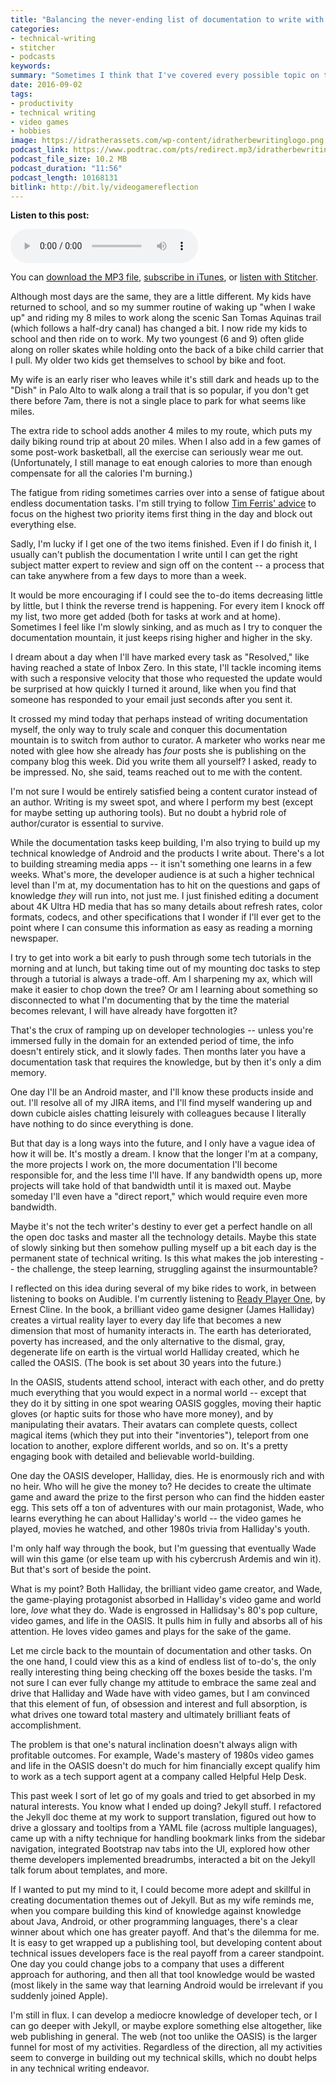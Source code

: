 ```yaml
---
title: "Balancing the never-ending list of documentation to write with your natural interests and passions"
categories:
- technical-writing
- stitcher
- podcasts
keywords: 
summary: "Sometimes I think that I've covered every possible topic on this blog that is possible to write about, and my muse becomes silent for a while. But then I remember the purpose of the blog -- to be a web-based log, or journal -- and I realize that the only reason I wouldn't have anything to write about is if I stopped having experiences, stopped reflecting on those experiences, and ultimately became a zombie. That zombie state is the death of any career. "
date: 2016-09-02
tags:
- productivity
- technical writing
- video games
- hobbies
image: https://idratherassets.com/wp-content/idratherbewritinglogo.png
podcast_link: https://www.podtrac.com/pts/redirect.mp3/idratherbewritingmedia.com/podcasts/videogamereflection.mp3
podcast_file_size: 10.2 MB
podcast_duration: "11:56"
podcast_length: 10168131 
bitlink: http://bit.ly/videogamereflection
---
```


<div class="audioControls">
<p><b>Listen to this post:</b></p>
<p><audio controls="controls"><source src="https://www.podtrac.com/pts/redirect.mp3/idratherbewritingmedia.com/podcasts/videogamereflection.mp3" type="audio/mpeg" /></audio></p>

<p>You can <a href="https://www.podtrac.com/pts/redirect.mp3/idratherbewritingmedia.com/podcasts/videogamereflection.mp3" alt="The complexities of translation and the need for dynamic systems in the build process">download the MP3 file</a>, <a href="https://itunes.apple.com/us/podcast/id-rather-be-writing-podcast/id277365275">subscribe in iTunes</a>, or <a href="http://www.stitcher.com/podcast/id-rather-be-writing-technical-writing-podcast"> listen with Stitcher</a>.</p>
</div>

Although most days are the same, they are a little different. My kids have returned to school, and so my summer routine of waking up "when I wake up" and riding my 8 miles to work along the scenic San Tomas Aquinas trail (which follows a half-dry canal) has changed a bit. I now ride my kids to school and then ride on to work. My two youngest (6 and 9) often glide along on roller skates while holding onto the back of a bike child carrier that I pull. My older two kids get themselves to school by bike and foot. 

My wife is an early riser who leaves while it's still dark and heads up to the "Dish" in Palo Alto to walk along a trail that is so popular, if you don't get there before  7am, there is not a single place to park for what seems like miles.

The extra ride to school adds another 4 miles to my route, which puts my daily biking round trip at about 20 miles. When I also add in a few games of some post-work basketball, all the exercise can seriously wear me out. (Unfortunately, I still manage to eat enough calories to more than enough compensate for all the calories I'm burning.)

The fatigue from riding sometimes carries over into a sense of fatigue about endless documentation tasks. I'm still trying to follow [Tim Ferris' advice](https://idratherbewriting.com/2016/07/20/apply-80-20-rule-to-project-management-tech-comm/) to focus on the highest two priority items first thing in the day and block out everything else.

Sadly, I'm lucky if I get one of the two items finished. Even if I do finish it, I usually can't publish the documentation I write until I can get the right subject matter expert to review and sign off on the content -- a process that can take anywhere from a few days to more than a week. 

It would be more encouraging if I could see the to-do items decreasing little by little, but I think the reverse trend is happening. For every item I knock off my list, two more get added (both for tasks at work and at home). Sometimes I feel like I'm slowly sinking, and as much as I try to conquer the documentation mountain, it just keeps rising higher and higher in the sky.

I dream about a day when I'll have marked every task as "Resolved," like having reached a state of Inbox Zero. In this state, I'll tackle incoming items with such a responsive velocity that those who requested the update would be surprised at how quickly I turned it around, like when you find that someone has responded to your email just seconds after you sent it.

It crossed my mind today that perhaps instead of writing documentation myself, the only way to truly scale and conquer this documentation mountain is to switch from author to curator. A marketer who works near me noted with glee how she already has *four* posts she is publishing on the company blog this week. Did you write them all yourself? I asked, ready to be impressed. No, she said, teams reached out to me with the content.

I'm not sure I would be entirely satisfied being a content curator instead of an author. Writing is my sweet spot, and where I perform my best (except for maybe setting up authoring tools). But no doubt a hybrid role of author/curator is essential to survive.
 
While the documentation tasks keep building, I'm also trying to build up my technical knowledge of Android and the products I write about. There's a lot to building streaming media apps -- it isn't something one learns in a few weeks. What's more, the developer audience is at such a higher technical level than I'm at, my documentation has to hit on the questions and gaps of knowledge *they* will run into, not just me. I just finished editing a document about 4K Ultra HD media that has so many details about refresh rates, color formats, codecs, and other specifications that I wonder if I'll ever get to the point where I can consume this information as easy as reading a morning newspaper.
 
I try to get into work a bit early to push through some tech tutorials in the morning and at lunch, but taking time out of my mounting doc tasks to step through a tutorial is always a trade-off. Am I sharpening my ax, which will make it easier to chop down the tree? Or am I learning about something so disconnected to what I'm documenting that by the time the material becomes relevant, I will have already have forgotten it? 

That's the crux of ramping up on developer technologies -- unless you're immersed fully in the domain for an extended period of time, the info doesn't entirely stick, and it slowly fades. Then months later you have a documentation task that requires the knowledge, but by then it's only a dim memory.

One day I'll be an Android master, and I'll know these products inside and out. I'll resolve all of my JIRA items, and I'll find myself wandering up and down cubicle aisles chatting leisurely with colleagues because I literally have nothing to do since everything is done. 

But that day is a long ways into the future, and I only have a vague idea of how it will be. It's mostly a dream. I know that the longer I'm at a company, the more projects I work on, the more documentation I'll become responsible for, and the less time I'll have. If any bandwidth opens up, more projects will take hold of that bandwidth until it is maxed out. Maybe someday I'll  even have a "direct report," which would require even more bandwidth.

Maybe it's not the tech writer's destiny to ever get a perfect handle on all the open doc tasks and master all the technology details. Maybe this state of slowly sinking but then somehow pulling myself up a bit each day is the permanent state of technical writing. Is this what makes the job interesting -- the challenge, the steep learning, struggling against the insurmountable?

I reflected on this idea during several of my bike rides to work, in between listening to books on Audible. I'm currently listening to [Ready Player One](http://www.audible.com/pd/Sci-Fi-Fantasy/Ready-Player-One-Audiobook/B005FRGT44), by Ernest Cline. In the book, a brilliant video game designer (James Halliday) creates a virtual reality layer to every day life that becomes a new dimension that most of humanity interacts in. The earth has deteriorated, poverty has increased, and the only alternative to the dismal, gray, degenerate life on earth is the virtual world Halliday created, which he called the OASIS. (The book is set about 30 years into the future.) 

In the OASIS, students attend school, interact with each other, and do pretty much everything that you would expect in a normal world -- except that they do it by sitting in one spot wearing OASIS goggles, moving their haptic gloves (or haptic suits for those who have more money), and by manipulating their avatars. Their avatars can complete quests, collect magical items (which they put into their "inventories"), teleport from one location to another, explore different worlds, and so on. It's a pretty engaging book with detailed and believable world-building.

One day the OASIS developer, Halliday, dies. He is enormously rich and with no heir. Who will he give the money to? He decides to create the ultimate game and award the prize to the first person who can find the hidden easter egg. This sets off a ton of adventures with our main protagonist, Wade, who learns everything he can about Halliday's world -- the video games he played, movies he watched, and other 1980s trivia from Halliday's youth.

I'm only half way through the book, but I'm guessing that eventually Wade will win this game (or else team up with his cybercrush Ardemis and win it). But that's sort of beside the point. 

What is my point? Both Halliday, the brilliant video game creator, and Wade, the game-playing protagonist absorbed in Halliday's video game and world lore, *love* what they do. Wade is engrossed in Hallidsay's 80's pop culture, video games, and life in the OASIS. It pulls him in fully and absorbs all of his attention. He loves video games and plays for the sake of the game.

Let me circle back to the mountain of documentation and other tasks. On the one hand, I could view this as a kind of endless list of to-do's, the only really interesting thing being checking off the boxes beside the tasks. I'm not sure I can ever fully change my attitude to embrace the same zeal and drive that Halliday and Wade have with video games, but I am convinced that this element of fun, of obsession and interest and full absorption, is what drives one toward total mastery and ultimately brilliant feats of accomplishment.

The problem is that one's natural inclination doesn't always align with profitable outcomes. For example, Wade's mastery of 1980s video games and life in the OASIS doesn't do much for him financially except qualify him to work as a tech support agent at a company called Helpful Help Desk.

This past week I sort of let go of my goals and tried to get absorbed in my natural interests. You know what I ended up doing? Jekyll stuff. I refactored the Jekyll doc theme at my work to support translation, figured out how to drive a glossary and tooltips from a YAML file (across multiple languages), came up with a nifty technique for handling bookmark links from the sidebar navigation, integrated Bootstrap nav tabs into the UI, explored how other theme developers implemented breadrumbs, interacted a bit on the Jekyll talk forum about templates, and more.

If I wanted to put my mind to it, I could become more adept and skillful in creating documentation themes out of Jekyll. But as my wife reminds me, when you compare building this kind of knowledge against knowledge about Java, Android, or other programming languages, there's a clear winner about which one has greater payoff. And that's the dilemma for me. It is easy to get wrapped up a publishing tool, but developing content about technical issues developers face is the real payoff from a career standpoint. One day you could change jobs to a company that uses a different approach for authoring, and then all that tool knowledge would be wasted (most likely in the same way that learning Android would be irrelevant if you suddenly joined Apple).

I'm still in flux. I can develop a mediocre knowledge of developer tech, or I can go deeper with Jekyll, or maybe explore something else altogether, like web publishing in general. The web (not too unlike the OASIS) is the larger funnel for most of my activities. Regardless of the direction, all my activities seem to converge in building out my technical skills, which no doubt helps in any technical writing endeavor.










